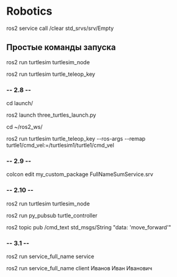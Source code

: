 # Robotics
ros2 service call /clear std_srvs/srv/Empty

## Простые команды запуска

ros2 run turtlesim turtlesim_node

ros2 run turtlesim turtle_teleop_key

### -- 2.8 --

cd launch/

ros2 launch three_turtles_launch.py

cd ~/ros2_ws/

ros2 run turtlesim turtle_teleop_key --ros-args --remap turtle1/cmd_vel:=/turtlesim1/turtle1/cmd_vel

### -- 2.9 --

colcon edit my_custom_package FullNameSumService.srv

### -- 2.10 --

ros2 run turtlesim turtlesim_node

ros2 run py_pubsub turtle_controller

ros2 topic pub /cmd_text std_msgs/String "data: 'move_forward'"

### -- 3.1 --

ros2 run service_full_name service

ros2 run service_full_name client Иванов Иван Иванович
